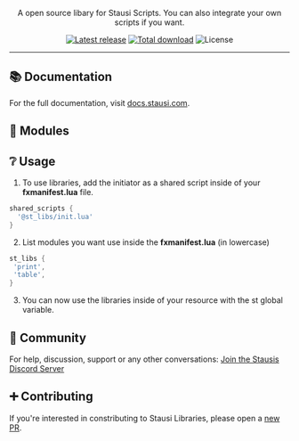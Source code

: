 <p align="center">
  A open source libary for Stausi Scripts. You can also integrate your own scripts if you want.
</p>

<p align="center">
  <a href="https://github.com/Stausi/st_libs/releases/tag/v1.0.0"><img alt="Latest release" src="https://img.shields.io/github/v/release/Stausi/st_libs?logo=github"/></a>
  <a href="https://github.com/Stausi/st_libs/releases/latest/download/st_libs.zip"><img alt="Total download" src="https://img.shields.io/github/downloads/Stausi/st_libs/total"/></a>
  <img alt="License" src="https://img.shields.io/github/license/Stausi/st_libs"/>
</p>

---

## 📚 Documentation

For the full documentation, visit [docs.stausi.com](https://docs.stausi.com/st_libs).

## 🧷 Modules

## ❔ Usage
1. To use libraries, add the initiator as a shared script inside of your **fxmanifest.lua** file.
```lua
shared_scripts {
  '@st_libs/init.lua'
}
```
2. List modules you want use inside the **fxmanifest.lua** (in lowercase)
 ```lua
st_libs {
  'print',
  'table',
}
```
3. You can now use the libraries inside of your resource with the st global variable.

## 👥 Community

For help, discussion, support or any other conversations:
[Join the Stausis Discord Server](https://discord.gg/nKsErtYmek)

## ➕ Contributing

If you're interested in constributing to Stausi Libraries, please open a [new PR](https://github.com/Stausi/st_libs/pulls).
